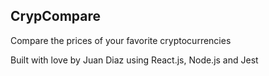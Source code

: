 ## CrypCompare
Compare the prices of your favorite cryptocurrencies

Built with love by Juan Diaz using React.js, Node.js and Jest



